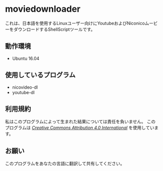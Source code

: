 # moviedownloader
これは、日本語を使用するLinuxユーザー向けにYoutubeおよびNiconicoムービーをダウンロードするShellScriptツールです。
## 動作環境
* Ubuntu 16.04
## 使用しているプログラム
* nicovideo-dl
* youtube-dl
## 利用規約
私はこのプログラムによって生まれた結果については責任を負いません。 
このプログラムは *[Creative Commons Attribution 4.0 International](https://creativecommons.org/licenses/by/4.0/)* を使用しています。
## お願い
このプログラムをあなたの言語に翻訳して共有してください。
